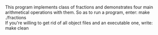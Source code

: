 This program implements class of fractions and demonstrates four main arithmetical operations with them. So as to run a program, enter:
make  
./fractions  
If you're willing to get rid of all object files and an executable one, write: make clean
